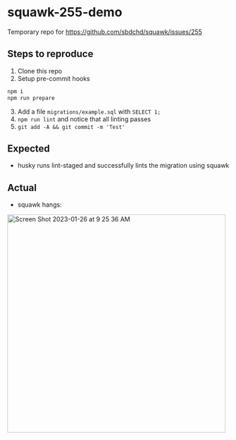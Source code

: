 # squawk-255-demo
Temporary repo for https://github.com/sbdchd/squawk/issues/255

## Steps to reproduce
1. Clone this repo
2. Setup pre-commit hooks
```sh
npm i
npm run prepare
```
3. Add a file `migrations/example.sql` with `SELECT 1;`
4. `npm run lint` and notice that all linting passes
5. `git add -A && git commit -m 'Test'`

## Expected
- husky runs lint-staged and successfully lints the migration using squawk

## Actual
- squawk hangs:
<img width="495" alt="Screen Shot 2023-01-26 at 9 25 36 AM" src="https://user-images.githubusercontent.com/2145098/214862897-baede752-ad4d-48a6-88ec-8fc954260d68.png">
